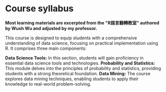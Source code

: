 # Course syllabus
**Most learning materials are excerpted from the "R語言翻轉教室" authored by Wush Wu and adjusted by my professor.**

This course is designed to equip students with a comprehensive understanding of data science, focusing on practical implementation using R. It comprises three main components:

**Data Science Tools:** In this section, students will gain proficiency in essential data science tools and technologies.
**Probability and Statistics:** This module delves into the principles of probability and statistics, providing students with a strong theoretical foundation.
**Data Mining:** The course explores data mining techniques, enabling students to apply their knowledge to real-world problem-solving.
